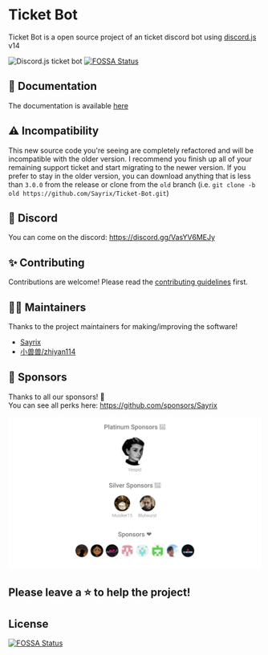 # Ticket Bot

Ticket Bot is a open source project of an ticket discord bot using [discord.js](https://discord.js.org) v14

![Discord.js ticket bot](https://i.imgur.com/564YXvR.png)
[![FOSSA Status](https://app.fossa.com/api/projects/git%2Bgithub.com%2FSayrix%2FTicket-Bot.svg?type=shield)](https://app.fossa.com/projects/git%2Bgithub.com%2FSayrix%2FTicket-Bot?ref=badge_shield)

## 📄 Documentation

The documentation is available [here](https://doc.ticket.pm/)

## ⚠️ Incompatibility
This new source code you're seeing are completely refactored and will be incompatible with the older version.
I recommend you finish up all of your remaining support ticket and start migrating to the newer version.
If you prefer to stay in the older version, you can download anything that is less than `3.0.0` from the release
or clone from the `old` branch (i.e. `git clone -b old https://github.com/Sayrix/Ticket-Bot.git`)

## 💬 Discord

You can come on the discord: https://discord.gg/VasYV6MEJy

## ✨ Contributing

Contributions are welcome! Please read the [contributing guidelines](https://github.com/Sayrix/Ticket-Bot/blob/main/CONTRIBUTING.md) first.

## 👨‍💻 Maintainers
Thanks to the project maintainers for making/improving the software!
* [Sayrix](https://github.com/Sayrix)
* [小兽兽/zhiyan114](https://github.com/zhiyan114)

## 💎 Sponsors
Thanks to all our sponsors! 🙏  
You can see all perks here: https://github.com/sponsors/Sayrix
<p align="center">
  <a href="https://cdn.jsdelivr.net/gh/sayrix/sponsors/sponsors.svg">
    <img src='https://raw.githubusercontent.com/Sayrix/sponsors/main/sponsors.svg'/>
  </a>
</p>

## Please leave a ⭐ to help the project!


## License
[![FOSSA Status](https://app.fossa.com/api/projects/git%2Bgithub.com%2FSayrix%2FTicket-Bot.svg?type=large)](https://app.fossa.com/projects/git%2Bgithub.com%2FSayrix%2FTicket-Bot?ref=badge_large)
